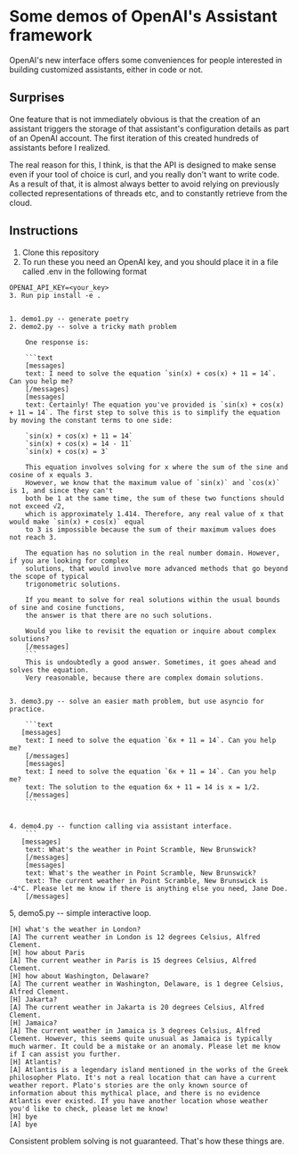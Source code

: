 # Some demos of OpenAI's Assistant framework

OpenAI's new interface offers some conveniences for people interested in building customized assistants, either 
in code or not. 


## Surprises

One feature that is not immediately obvious is that the creation of an assistant triggers the
storage of that assistant's configuration details as part of an OpenAI account. The first iteration of this 
created hundreds of assistants before I realized.

The real reason for this, I think, is that the API is designed to make sense even if your tool of choice
is curl, and you really don't want to write code. As a result of that, it is almost always better to avoid 
relying on previously collected representations of threads etc, and to constantly retrieve from the cloud.


## Instructions

1. Clone this repository
2. To run these you need an OpenAI key, and you should place it in a file called .env
in the following format
```text
OPENAI_API_KEY=<your_key>
3. Run pip install -e . 


1. demo1.py -- generate poetry
2. demo2.py -- solve a tricky math problem

    One response is:

    ```text
    [messages]
    text: I need to solve the equation `sin(x) + cos(x) + 11 = 14`. Can you help me?
    [/messages]
    [messages]
    text: Certainly! The equation you've provided is `sin(x) + cos(x) + 11 = 14`. The first step to solve this is to simplify the equation by moving the constant terms to one side:

    `sin(x) + cos(x) + 11 = 14`
    `sin(x) + cos(x) = 14 - 11`
    `sin(x) + cos(x) = 3`

    This equation involves solving for x where the sum of the sine and cosine of x equals 3. 
    However, we know that the maximum value of `sin(x)` and `cos(x)` is 1, and since they can't 
    both be 1 at the same time, the sum of these two functions should not exceed √2, 
    which is approximately 1.414. Therefore, any real value of x that would make `sin(x) + cos(x)` equal 
    to 3 is impossible because the sum of their maximum values does not reach 3.

    The equation has no solution in the real number domain. However, if you are looking for complex 
    solutions, that would involve more advanced methods that go beyond the scope of typical 
    trigonometric solutions.

    If you meant to solve for real solutions within the usual bounds of sine and cosine functions, 
    the answer is that there are no such solutions. 

    Would you like to revisit the equation or inquire about complex solutions?
    [/messages]
    ```
    This is undoubtedly a good answer. Sometimes, it goes ahead and solves the equation.
    Very reasonable, because there are complex domain solutions. 

    
3. demo3.py -- solve an easier math problem, but use asyncio for practice.

    ```text
   [messages]
    text: I need to solve the equation `6x + 11 = 14`. Can you help me?
    [/messages]
    [messages]
    text: I need to solve the equation `6x + 11 = 14`. Can you help me?
    text: The solution to the equation 6x + 11 = 14 is x = 1/2.
    [/messages]
    ```


4. demo4.py -- function calling via assistant interface.
    ```
   [messages]
    text: What's the weather in Point Scramble, New Brunswick?
    [/messages]
    [messages]
    text: What's the weather in Point Scramble, New Brunswick?
    text: The current weather in Point Scramble, New Brunswick is -4°C. Please let me know if there is anything else you need, Jane Doe.
    [/messages]
   ```
   

5, demo5.py -- simple interactive loop.

   ```
[H] what's the weather in London?
[A] The current weather in London is 12 degrees Celsius, Alfred Clement.
[H] how about Paris
[A] The current weather in Paris is 15 degrees Celsius, Alfred Clement.
[H] how about Washington, Delaware?
[A] The current weather in Washington, Delaware, is 1 degree Celsius, Alfred Clement.
[H] Jakarta?
[A] The current weather in Jakarta is 20 degrees Celsius, Alfred Clement.
[H] Jamaica?
[A] The current weather in Jamaica is 3 degrees Celsius, Alfred Clement. However, this seems quite unusual as Jamaica is typically much warmer. It could be a mistake or an anomaly. Please let me know if I can assist you further.
[H] Atlantis?
[A] Atlantis is a legendary island mentioned in the works of the Greek philosopher Plato. It's not a real location that can have a current weather report. Plato's stories are the only known source of information about this mythical place, and there is no evidence Atlantis ever existed. If you have another location whose weather you'd like to check, please let me know!
[H] bye
[A] bye
   ```




Consistent problem solving is not guaranteed. That's how these things are.


```